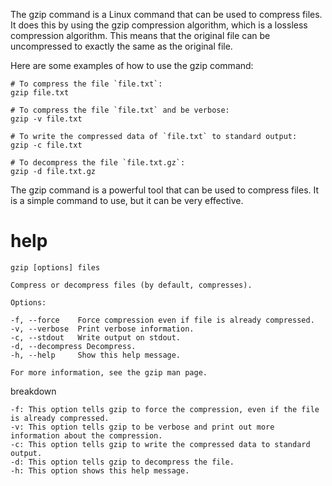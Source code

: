 The gzip command is a Linux command that can be used to compress files. It does this by using the gzip compression algorithm, which is a lossless compression algorithm. This means that the original file can be uncompressed to exactly the same as the original file.

Here are some examples of how to use the gzip command:

```
# To compress the file `file.txt`:
gzip file.txt

# To compress the file `file.txt` and be verbose:
gzip -v file.txt

# To write the compressed data of `file.txt` to standard output:
gzip -c file.txt

# To decompress the file `file.txt.gz`:
gzip -d file.txt.gz
```

The gzip command is a powerful tool that can be used to compress files. It is a simple command to use, but it can be very effective.

# help 

```
gzip [options] files

Compress or decompress files (by default, compresses).

Options:

-f, --force    Force compression even if file is already compressed.
-v, --verbose  Print verbose information.
-c, --stdout   Write output on stdout.
-d, --decompress Decompress.
-h, --help     Show this help message.

For more information, see the gzip man page.
```

breakdown

```
-f: This option tells gzip to force the compression, even if the file is already compressed.
-v: This option tells gzip to be verbose and print out more information about the compression.
-c: This option tells gzip to write the compressed data to standard output.
-d: This option tells gzip to decompress the file.
-h: This option shows this help message.
```
